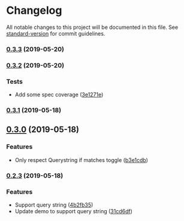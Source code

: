 # Changelog

All notable changes to this project will be documented in this file. See [standard-version](https://github.com/conventional-changelog/standard-version) for commit guidelines.

### [0.3.3](https://github.com/stephenkr/nuxt-feature-toggle/compare/v0.3.2...v0.3.3) (2019-05-20)



### [0.3.2](https://github.com/stephenkr/nuxt-feature-toggle/compare/v0.3.1...v0.3.2) (2019-05-20)


### Tests

* Add some spec coverage ([3e1271e](https://github.com/stephenkr/nuxt-feature-toggle/commit/3e1271e))



### [0.3.1](https://github-stephenkr///compare/v0.3.0...v0.3.1) (2019-05-18)



## [0.3.0](https://github-stephenkr///compare/v0.2.3...v0.3.0) (2019-05-18)


### Features

* Only respect Querystring if matches toggle ([b3e1cdb](https://github-stephenkr///commit/b3e1cdb))



### [0.2.3](https://github-stephenkr///compare/v0.2.2...v0.2.3) (2019-05-18)

### Features

* Support query string ([4b2fb35](https://github-stephenkr///commit/4b2fb35))
* Update demo to support query string ([31cd6df](https://github-stephenkr///commit/31cd6df))
